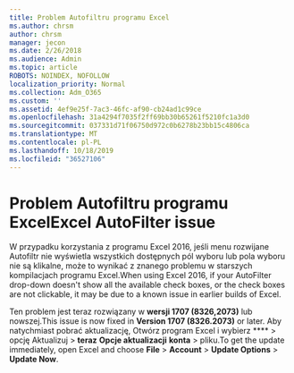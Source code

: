 ```yaml
---
title: Problem Autofiltru programu Excel
ms.author: chrsm
author: chrsm
manager: jecon
ms.date: 2/26/2018
ms.audience: Admin
ms.topic: article
ROBOTS: NOINDEX, NOFOLLOW
localization_priority: Normal
ms.collection: Adm_O365
ms.custom: ''
ms.assetid: 4ef9e25f-7ac3-46fc-af90-cb24ad1c99ce
ms.openlocfilehash: 31a4294f7035f2ff69bb30b65261f5210fc1a3d0
ms.sourcegitcommit: 037331d71f06750d972c0b6278b23bb15c4806ca
ms.translationtype: MT
ms.contentlocale: pl-PL
ms.lasthandoff: 10/18/2019
ms.locfileid: "36527106"
---
```

# <a name="excel-autofilter-issue"></a><span data-ttu-id="a8c44-102">Problem Autofiltru programu Excel</span><span class="sxs-lookup"><span data-stu-id="a8c44-102">Excel AutoFilter issue</span></span>

<span data-ttu-id="a8c44-103">W przypadku korzystania z programu Excel 2016, jeśli menu rozwijane Autofiltr nie wyświetla wszystkich dostępnych pól wyboru lub pola wyboru nie są klikalne, może to wynikać z znanego problemu w starszych kompilacjach programu Excel.</span><span class="sxs-lookup"><span data-stu-id="a8c44-103">When using Excel 2016, if your AutoFilter drop-down doesn't show all the available check boxes, or the check boxes are not clickable, it may be due to a known issue in earlier builds of Excel.</span></span> 
  
<span data-ttu-id="a8c44-104">Ten problem jest teraz rozwiązany w **wersji 1707 (8326,2073)** lub nowszej.</span><span class="sxs-lookup"><span data-stu-id="a8c44-104">This issue is now fixed in **Version 1707 (8326.2073)** or later.</span></span> <span data-ttu-id="a8c44-105">Aby natychmiast pobrać aktualizację, Otwórz program Excel i wybierz \*\*\*\* \> opcję Aktualizuj \> **teraz** **Opcje aktualizacji** **konta** \> pliku.</span><span class="sxs-lookup"><span data-stu-id="a8c44-105">To get the update immediately, open Excel and choose **File** \> **Account** \> **Update Options** \> **Update Now**.</span></span>
  

